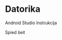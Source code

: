 <h1>Datorika</h1>
<p>Android Studio Instrukcija</p>
<a "href="https://rktulpe.github.io/datorika-web_page">Spied šeit</a>

